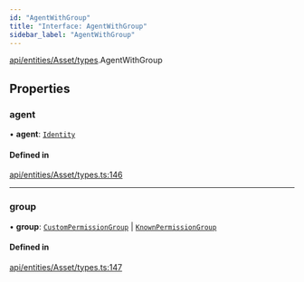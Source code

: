 ```yaml
---
id: "AgentWithGroup"
title: "Interface: AgentWithGroup"
sidebar_label: "AgentWithGroup"
---
```


[api/entities/Asset/types](../../../../../../modules/API/Entities/Asset/Types/Types.md).AgentWithGroup

## Properties

### agent

• **agent**: [`Identity`](../../../../../../classes/API/Entities/Identity/Identity.md)

#### Defined in

[api/entities/Asset/types.ts:146](https://github.com/PolymeshAssociation/polymesh-sdk/blob/8a9158669/src/api/entities/Asset/types.ts#L146)

___

### group

• **group**: [`CustomPermissionGroup`](../../../../../../classes/API/Entities/CustomPermissionGroup/CustomPermissionGroup.md) \| [`KnownPermissionGroup`](../../../../../../classes/API/Entities/KnownPermissionGroup/KnownPermissionGroup.md)

#### Defined in

[api/entities/Asset/types.ts:147](https://github.com/PolymeshAssociation/polymesh-sdk/blob/8a9158669/src/api/entities/Asset/types.ts#L147)
